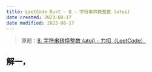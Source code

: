 ```yaml
---
title: LeetCode Rust - 8 - 字符串转换整数 (atoi)
date created: 2023-08-17
date modified: 2023-08-17
---
```


> 原题：[8. 字符串转换整数 (atoi) - 力扣（LeetCode）](https://leetcode.cn/problems/string-to-integer-atoi/)

## 解一，